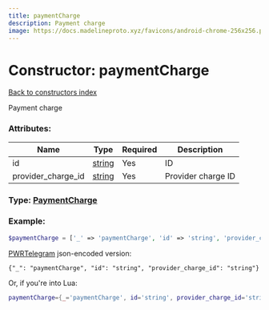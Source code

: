 ```yaml
---
title: paymentCharge
description: Payment charge
image: https://docs.madelineproto.xyz/favicons/android-chrome-256x256.png
---
```

# Constructor: paymentCharge  
[Back to constructors index](index.md)



Payment charge

### Attributes:

| Name     |    Type       | Required | Description |
|----------|---------------|----------|-------------|
|id|[string](../types/string.md) | Yes|ID|
|provider\_charge\_id|[string](../types/string.md) | Yes|Provider charge ID|



### Type: [PaymentCharge](../types/PaymentCharge.md)


### Example:

```php
$paymentCharge = ['_' => 'paymentCharge', 'id' => 'string', 'provider_charge_id' => 'string'];
```  

[PWRTelegram](https://pwrtelegram.xyz) json-encoded version:

```
{"_": "paymentCharge", "id": "string", "provider_charge_id": "string"}
```


Or, if you're into Lua:

```lua
paymentCharge={_='paymentCharge', id='string', provider_charge_id='string'}

```


